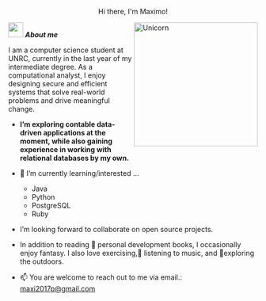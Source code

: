 <p align="center">Hi there, I'm Maximo!</p>

<img align="right" width=250px alt="Unicorn" src="https://media4.giphy.com/media/IpeYSEZshTefe/200.webp?cid=ecf05e47tfwixk6dlj1mr7buhfqcmma36emum4jh4fel3nzy&ep=v1_gifs_search&rid=200.webp&ct=g" />

<img src="https://media3.giphy.com/media/v1.Y2lkPTc5MGI3NjExcmk4M2dndGxveThpcnJvNWVqZ3A5bmc2b282emEwMWpmazY2ZmM4byZlcD12MV9pbnRlcm5hbF9naWZfYnlfaWQmY3Q9Zw/11fcrB0d09xDD/giphy.gif" width="30px">&nbsp;***About me***

I am a computer science student at UNRC, currently in the last year of my intermediate degree.
As a computational analyst, I enjoy designing secure and efficient systems that solve real-world problems and drive meaningful change.

* **I’m exploring contable data-driven applications at the moment, while also gaining experience in working with relational databases by my own.**
- 🌱 I’m currently learning/interested ...
  - Java
  - Python
  - PostgreSQL
  - Ruby

- I’m looking forward to collaborate on open source projects.<br>
- In addition to reading 📖 personal development books, I occasionally enjoy fantasy. I also love exercising,🎵 listening to music, and 🌴exploring the outdoors.
- 📫 You are welcome to reach out to me via email.: <a href="maxi2017p@gmail.com">maxi2017p@gmail.com</a>
